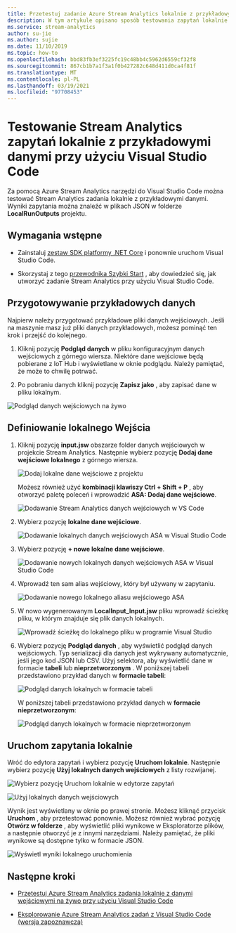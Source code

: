 ```yaml
---
title: Przetestuj zadanie Azure Stream Analytics lokalnie z przykładowymi danymi przy użyciu Visual Studio Code
description: W tym artykule opisano sposób testowania zapytań lokalnie z przykładowymi danymi przy użyciu narzędzi Azure Stream Analytics dla Visual Studio Code.
ms.service: stream-analytics
author: su-jie
ms.author: sujie
ms.date: 11/10/2019
ms.topic: how-to
ms.openlocfilehash: bbd83fb3ef3225fc19c48bb4c5962d6559cf32f8
ms.sourcegitcommit: 867cb1b7a1f3a1f0b427282c648d411d0ca4f81f
ms.translationtype: MT
ms.contentlocale: pl-PL
ms.lasthandoff: 03/19/2021
ms.locfileid: "97708453"
---
```

# <a name="test-stream-analytics-queries-locally-with-sample-data-using-visual-studio-code"></a>Testowanie Stream Analytics zapytań lokalnie z przykładowymi danymi przy użyciu Visual Studio Code

Za pomocą Azure Stream Analytics narzędzi do Visual Studio Code można testować Stream Analytics zadania lokalnie z przykładowymi danymi. Wyniki zapytania można znaleźć w plikach JSON w folderze **LocalRunOutputs** projektu.

## <a name="prerequisites"></a>Wymagania wstępne

* Zainstaluj [zestaw SDK platformy .NET Core](https://dotnet.microsoft.com/download) i ponownie uruchom Visual Studio Code.

* Skorzystaj z tego [przewodnika Szybki Start](quick-create-visual-studio-code.md) , aby dowiedzieć się, jak utworzyć zadanie Stream Analytics przy użyciu Visual Studio Code.

## <a name="prepare-sample-data"></a>Przygotowywanie przykładowych danych

Najpierw należy przygotować przykładowe pliki danych wejściowych. Jeśli na maszynie masz już pliki danych przykładowych, możesz pominąć ten krok i przejść do kolejnego.

1. Kliknij pozycję **Podgląd danych** w pliku konfiguracyjnym danych wejściowych z górnego wiersza. Niektóre dane wejściowe będą pobierane z IoT Hub i wyświetlane w oknie podglądu. Należy pamiętać, że może to chwilę potrwać.

2. Po pobraniu danych kliknij pozycję **Zapisz jako** , aby zapisać dane w pliku lokalnym.

 ![Podgląd danych wejściowych na żywo](./media/quick-create-visual-studio-code/preview-live-input.png)

## <a name="define-a-local-input"></a>Definiowanie lokalnego Wejścia

1. Kliknij pozycję **input.jsw** obszarze folder danych wejściowych w projekcie Stream Analytics. Następnie wybierz pozycję **Dodaj dane wejściowe lokalnego** z górnego wiersza.

    ![Dodaj lokalne dane wejściowe z projektu](./media/quick-create-visual-studio-code/add-input-from-project.png)

    Możesz również użyć **kombinacji klawiszy Ctrl + Shift + P** , aby otworzyć paletę poleceń i wprowadzić **ASA: Dodaj dane wejściowe**.

   ![Dodawanie Stream Analytics danych wejściowych w VS Code](./media/quick-create-visual-studio-code/add-input.png)

2. Wybierz pozycję **lokalne dane wejściowe**.

    ![Dodawanie lokalnych danych wejściowych ASA w Visual Studio Code](./media/vscode-local-run/add-local-input.png)

3. Wybierz pozycję **+ nowe lokalne dane wejściowe**.

    ![Dodawanie nowych lokalnych danych wejściowych ASA w Visual Studio Code](./media/vscode-local-run/add-new-local-input.png)

4. Wprowadź ten sam alias wejściowy, który był używany w zapytaniu.

    ![Dodawanie nowego lokalnego aliasu wejściowego ASA](./media/vscode-local-run/new-local-input-alias.png)

5. W nowo wygenerowanym **LocalInput_Input.jsw** pliku wprowadź ścieżkę pliku, w którym znajduje się plik danych lokalnych.

    ![Wprowadź ścieżkę do lokalnego pliku w programie Visual Studio](./media/vscode-local-run/local-file-path.png)

6. Wybierz pozycję **Podgląd danych** , aby wyświetlić podgląd danych wejściowych. Typ serializacji dla danych jest wykrywany automatycznie, jeśli jego kod JSON lub CSV. Użyj selektora, aby wyświetlić dane w formacie **tabeli** lub **nieprzetworzonym** . W poniższej tabeli przedstawiono przykład danych w **formacie tabeli**:

     ![Podgląd danych lokalnych w formacie tabeli](./media/vscode-local-run/local-file-preview-table.png)

    W poniższej tabeli przedstawiono przykład danych w **formacie nieprzetworzonym**:

    ![Podgląd danych lokalnych w formacie nieprzetworzonym](./media/vscode-local-run/local-file-preview-raw.png)

## <a name="run-queries-locally"></a>Uruchom zapytania lokalnie

Wróć do edytora zapytań i wybierz pozycję **Uruchom lokalnie**. Następnie wybierz pozycję **Użyj lokalnych danych wejściowych** z listy rozwijanej.

![Wybierz pozycję Uruchom lokalnie w edytorze zapytań](./media/vscode-local-run/run-locally.png)

![Użyj lokalnych danych wejściowych](./media/vscode-local-run/run-locally-use-local-input.png)

Wynik jest wyświetlany w oknie po prawej stronie. Możesz kliknąć przycisk **Uruchom** , aby przetestować ponownie. Możesz również wybrać pozycję **Otwórz w folderze** , aby wyświetlić pliki wynikowe w Eksploratorze plików, a następnie otworzyć je z innymi narzędziami. Należy pamiętać, że pliki wynikowe są dostępne tylko w formacie JSON.

![Wyświetl wyniki lokalnego uruchomienia](./media/vscode-local-run/run-locally-result.png)

## <a name="next-steps"></a>Następne kroki

* [Przetestuj Azure Stream Analytics zadania lokalnie z danymi wejściowymi na żywo przy użyciu Visual Studio Code](visual-studio-code-local-run-live-input.md)

* [Eksplorowanie Azure Stream Analytics zadań z Visual Studio Code (wersja zapoznawcza)](visual-studio-code-explore-jobs.md)
